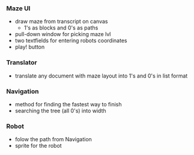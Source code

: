 ### Maze UI
  - draw maze from transcript on canvas
    - 1's as blocks and 0's as paths
  - pull-down window for picking maze lvl
  - two textfields for entering robots coordinates 
  - play! button

### Translator 
  - translate any document with maze layout into 1's and 0's in list format

### Navigation
  - method for finding the fastest way to finish
  - searching the tree (all 0's) into width

### Robot 
  - folow the path from Navigation
  - sprite for the robot
